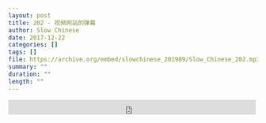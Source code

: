 ```yaml
---
layout: post
title: 202 - 视频网站的弹幕
author: Slow Chinese
date: 2017-12-22
categories: []
tags: []
file: https://archive.org/embed/slowchinese_201909/Slow_Chinese_202.mp3
summary: ""
duration: ""
length: ""
---
```


<iframe src="https://archive.org/embed/slowchinese_201909/Slow_Chinese_202.mp3" width="500" height="30" frameborder="0" webkitallowfullscreen="true" mozallowfullscreen="true" allowfullscreen></iframe>

